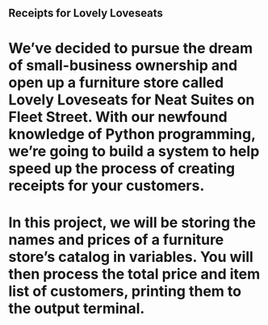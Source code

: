 ## Receipts for Lovely Loveseats

# We’ve decided to pursue the dream of small-business ownership and open up a furniture store called Lovely Loveseats for Neat Suites on Fleet Street. With our newfound knowledge of Python programming, we’re going to build a system to help speed up the process of creating receipts for your customers.

# In this project, we will be storing the names and prices of a furniture store’s catalog in variables. You will then process the total price and item list of customers, printing them to the output terminal.